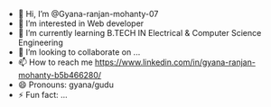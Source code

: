 - 👋 Hi, I’m @Gyana-ranjan-mohanty-07
- 👀 I’m interested in Web developer 
- 🌱 I’m currently learning B.TECH IN Electrical & Computer Science Engineering 
- 💞️ I’m looking to collaborate on ...
- 📫 How to reach me https://www.linkedin.com/in/gyana-ranjan-mohanty-b5b466280/
- 😄 Pronouns: gyana/gudu
- ⚡ Fun fact: ...

<!---
Gyana-ranjan-mohanty-07/Gyana-ranjan-mohanty-07 is a ✨ special ✨ repository because its `README.md` (this file) appears on your GitHub profile.
You can click the Preview link to take a look at your changes.
--->
